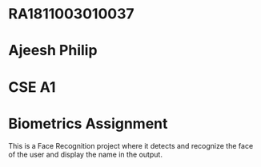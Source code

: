 # RA1811003010037
# Ajeesh Philip
# CSE A1
# Biometrics Assignment

This is a Face Recognition project where it detects and recognize the face of the user and display the name in the output.
